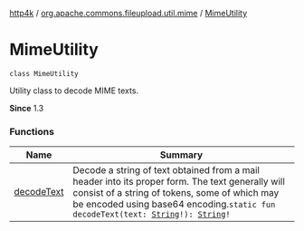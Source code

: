 [http4k](../../index.md) / [org.apache.commons.fileupload.util.mime](../index.md) / [MimeUtility](./index.md)

# MimeUtility

`class MimeUtility`

Utility class to decode MIME texts.

**Since**
1.3

### Functions

| Name | Summary |
|---|---|
| [decodeText](decode-text.md) | Decode a string of text obtained from a mail header into its proper form. The text generally will consist of a string of tokens, some of which may be encoded using base64 encoding.`static fun decodeText(text: `[`String`](https://kotlinlang.org/api/latest/jvm/stdlib/kotlin/-string/index.html)`!): `[`String`](https://kotlinlang.org/api/latest/jvm/stdlib/kotlin/-string/index.html)`!` |
